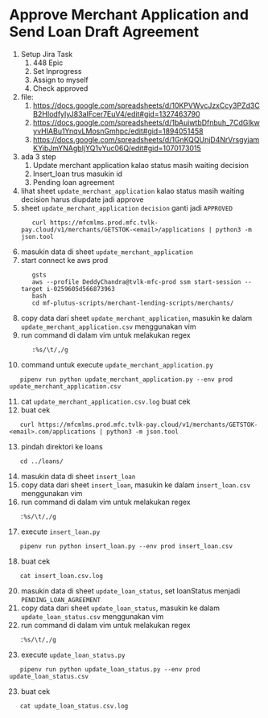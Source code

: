 # Approve Merchant Application and Send Loan Draft Agreement
1. Setup Jira Task
   1. 448 Epic
   2. Set Inprogress
   3. Assign to myself
   4. Check approved
2. file:
   1. https://docs.google.com/spreadsheets/d/10KPVWvcJzxCcy3PZd3CB2HIodfyIyJ83aIFcer7EuV4/edit#gid=1327463790
   2. https://docs.google.com/spreadsheets/d/1bAuiwtbDfnbuh_7CdGIkwyvHIABu1YnqvLMosnGmhpc/edit#gid=1894051458
   3. https://docs.google.com/spreadsheets/d/1GnKQQUnjD4NrVrsgyjamKYibJmYNAgbIjYQ1vYuc06Q/edit#gid=1070173015
3. ada 3 step
   1. Update merchant application kalao status masih waiting decision
   2. Insert_loan trus masukin id
   3. Pending loan agreement
4. lihat sheet `update_merchant_application` kalao status masih waiting decision harus diupdate jadi approve
5. sheet `update_merchant_application` `decision` ganti jadi `APPROVED`
   ```
      curl https://mfcmlms.prod.mfc.tvlk-pay.cloud/v1/merchants/GETSTOK-<email>/applications | python3 -m json.tool
   ```
6. masukin data di sheet `update_merchant_application`
7. start connect ke aws prod
   ```
      gsts
      aws --profile DeddyChandra@tvlk-mfc-prod ssm start-session --target i-0259605d566873963
      bash
      cd mf-plutus-scripts/merchant-lending-scripts/merchants/
   ```
8. copy data dari sheet `update_merchant_application`, masukin ke dalam `update_merchant_application.csv` menggunakan vim
9. run command di dalam vim untuk melakukan regex
   ```
      :%s/\t/,/g
   ```
10. command untuk execute `update_merchant_application.py`
   ```
      pipenv run python update_merchant_application.py --env prod update_merchant_application.csv
   ```
11. cat `update_merchant_application.csv.log` buat cek
12. buat cek
   ```
      curl https://mfcmlms.prod.mfc.tvlk-pay.cloud/v1/merchants/GETSTOK-<email>.com/applications | python3 -m json.tool
   ```
13. pindah direktori ke loans
   ```
      cd ../loans/
   ```
14. masukin data di sheet `insert_loan`
15. copy data dari sheet `insert_loan`, masukin ke dalam `insert_loan.csv` menggunakan vim
16. run command di dalam vim untuk melakukan regex
   ```
      :%s/\t/,/g
   ```
17. execute `insert_loan.py`
   ```
      pipenv run python insert_loan.py --env prod insert_loan.csv
   ```
18. buat cek
   ```
      cat insert_loan.csv.log
   ```
20. masukin data di sheet `update_loan_status`, set loanStatus menjadi `PENDING_LOAN_AGREEMENT`
21. copy data dari sheet `update_loan_status`, masukin ke dalam `update_loan_status.csv` menggunakan vim
22. run command di dalam vim untuk melakukan regex
   ```
      :%s/\t/,/g
   ```
23. execute `update_loan_status.py`
   ```
      pipenv run python update_loan_status.py --env prod update_loan_status.csv
   ```
23. buat cek
   ```
      cat update_loan_status.csv.log
   ```
